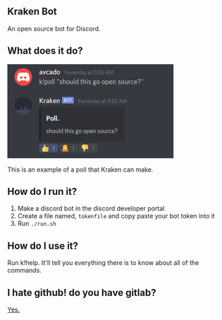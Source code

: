 ## Kraken Bot

An open source bot for Discord.

## What does it do?

![Image](.github/poll.png)

This is an example of a poll that Kraken can make.

## How do I run it?

1. Make a discord bot in the discord developer portal
2. Create a file named, `tokenfile` and copy paste your bot token into it
3. Run `./run.sh`

## How do I use it?

Run k!help. It'll tell you everything there is to know about all of the commands.

## I hate github! do you have gitlab?

[Yes.](https://gitlab.com/Vresod/KrakenBot)
